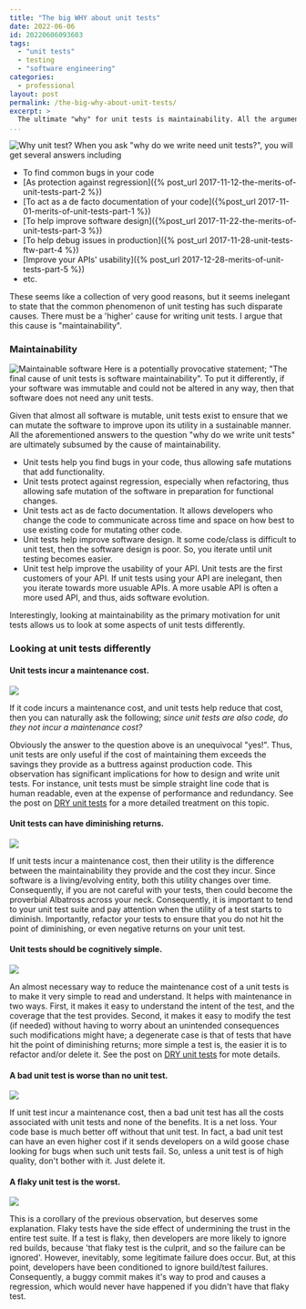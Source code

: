 ```yaml
---
title: "The big WHY about unit tests"
date: 2022-06-06
id: 20220606093603
tags:
  - "unit tests"
  - testing
  - "software engineering"
categories:
  - professional
layout: post
permalink: /the-big-why-about-unit-tests/
excerpt: >
  The ultimate "why" for unit tests is maintainability. All the arguments for having robust, good quality unit tests comes down to the following. Unit tests help keep your production code maintainable. Looking at maintainability as the primary motivation for unit tests allows us to look at some aspects of unit tests differently.
...
```

![Why unit test?](/images/question_mark_person_leaning.png)
When you ask "why do we write need unit tests?", you will get several answers including
- To find common bugs in your code
- [As protection against regression]({% post_url 2017-11-12-the-merits-of-unit-tests-part-2 %})
- [To act as a de facto documentation of your code]({%post_url 2017-11-01-merits-of-unit-tests-part-1 %})
- [To help improve software design]({%post_url 2017-11-22-the-merits-of-unit-tests-part-3 %})
- [To help debug issues in production]({% post_url 2017-11-28-unit-tests-ftw-part-4 %})
- [Improve your APIs' usability]({% post_url 2017-12-28-merits-of-unit-tests-part-5 %})
- etc.

These seems like a collection of very good reasons, but it seems inelegant to state that the common phenomenon of unit testing has such disparate causes. 
There must be a 'higher' cause for writing unit tests. I argue that this cause is "maintainability". 

### Maintainability
![Maintainable software](/images/website-wrench-cog.png)
Here is a potentially provocative statement; "The final cause of unit tests is software maintainability".
To put it differently, if your software was immutable and could not be altered in any way, then that software does not need any unit tests.

Given that almost all software is mutable, unit tests exist to ensure that we can mutate the software to improve upon its utility in a sustainable manner. All the aforementioned answers to the question "why do we write unit tests" are ultimately subsumed by the cause of maintainability.

- Unit tests help you find bugs in your code, thus allowing safe mutations that add functionality.
- Unit tests protect against regression, especially when refactoring, thus allowing safe mutation of the software in preparation for functional changes.
- Unit tests act as de facto documentation. It allows developers who change the code to communicate across time and space on how best to use existing code for mutating other code.
- Unit tests help improve software design. It some code/class is difficult to unit test, then the software design is poor. So, you iterate until unit testing becomes easier. 
- Unit test help improve the usability of your API. Unit tests are the first customers of your API. If unit tests using your API are inelegant, then you iterate towards more usuable APIs. A more usable API is often a more used API, and thus, aids software evolution.

Interestingly, looking at maintainability as the primary motivation for unit tests allows us to look at some aspects of unit tests differently.

### Looking at unit tests differently

#### Unit tests incur a maintenance cost.
![](/images/calculator-sheet.png)

If it code incurs a maintenance cost, and unit tests help reduce that cost, then you can naturally ask the following; _since unit tests are also code, do they not incur a maintenance cost?_

Obviously the answer to the question above is an unequivocal "yes!". Thus, unit tests are only useful if the cost of maintaining them exceeds the savings they provide as a buttress against production code. This observation has significant implications for how to design and write unit tests. For instance, unit tests must be simple straight line code that is human readable, even at the expense of performance and redundancy. See the post on [DRY unit tests](https://srikanth.sastry.name/dry-unit-tests-are-bad/) for a more detailed treatment on this topic.

#### Unit tests can have diminishing returns.
![](/images/down-graph-arrow.png)

If unit tests incur a maintenance cost, then their utility is the difference between the maintainability they provide and the cost they incur. Since software is a living/evolving entity, both this utility changes over time. Consequently, if you are not careful with your tests, then could become the proverbial Albatross across your neck.
   Consequently, it is important to tend to your unit test suite and pay attention when the utility of a test starts to diminish. Importantly, refactor your tests to ensure that you do not hit the point of diminishing, or even negative returns on your unit test.

#### Unit tests should be cognitively simple.
![](/images/simple-chair-wall-painting-white.png)
   
An almost necessary way to reduce the maintenance cost of a unit tests is to make it very simple to read and understand. It helps with maintenance in two ways. First, it makes it easy to understand the intent of the test, and the coverage that the test provides. Second, it makes it easy to modify the test (if needed) without having to worry about an unintended consequences such modifications might have; a degenerate case is that of tests that have hit the point of diminishing returns; more simple a test is, the easier it is to refactor and/or delete it. See the post on [DRY unit tests](https://srikanth.sastry.name/dry-unit-tests-are-bad/) for mote details.
   
#### A bad unit test is worse than no unit test.
![](/images/sad-face-spray-paint.png)
  
If unit test incur a maintenance cost, then a bad unit test has all the costs associated with unit tests and none of the benefits. It is a net loss. Your code base is much better off without that unit test. In fact, a bad unit test can have an even higher cost if it sends developers on a wild goose chase looking for bugs when such unit tests fail. So, unless a unit test is of high quality, don't bother with it. Just delete it.
  
#### A flaky unit test is the worst.
![](/images/yes-no.png)

This is a corollary of the previous observation, but deserves some explanation. Flaky tests have the side effect of undermining the trust in the entire test suite. If a test is flaky, then developers are more likely to ignore red builds, because 'that flaky test is the culprit, and so the failure can be ignored'. However, inevitably, some legitimate failure does occur. But, at this point, developers have been conditioned to ignore build/test failures. Consequently, a buggy commit makes it's way to prod and causes a regression, which would never have happened if you didn't have that flaky test.